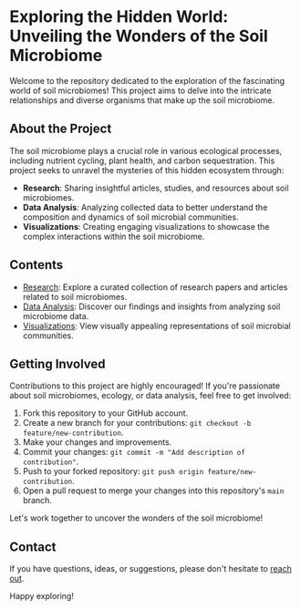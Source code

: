 # Exploring the Hidden World: Unveiling the Wonders of the Soil Microbiome

Welcome to the repository dedicated to the exploration of the fascinating world of soil microbiomes! This project aims to delve into the intricate relationships and diverse organisms that make up the soil microbiome.

## About the Project

The soil microbiome plays a crucial role in various ecological processes, including nutrient cycling, plant health, and carbon sequestration. This project seeks to unravel the mysteries of this hidden ecosystem through:

- **Research**: Sharing insightful articles, studies, and resources about soil microbiomes.
- **Data Analysis**: Analyzing collected data to better understand the composition and dynamics of soil microbial communities.
- **Visualizations**: Creating engaging visualizations to showcase the complex interactions within the soil microbiome.

## Contents

- [Research](/research): Explore a curated collection of research papers and articles related to soil microbiomes.
- [Data Analysis](/data-analysis): Discover our findings and insights from analyzing soil microbiome data.
- [Visualizations](/visualizations): View visually appealing representations of soil microbial communities.

## Getting Involved

Contributions to this project are highly encouraged! If you're passionate about soil microbiomes, ecology, or data analysis, feel free to get involved:

1. Fork this repository to your GitHub account.
2. Create a new branch for your contributions: `git checkout -b feature/new-contribution`.
3. Make your changes and improvements.
4. Commit your changes: `git commit -m "Add description of contribution"`.
5. Push to your forked repository: `git push origin feature/new-contribution`.
6. Open a pull request to merge your changes into this repository's `main` branch.

Let's work together to uncover the wonders of the soil microbiome!

## Contact

If you have questions, ideas, or suggestions, please don't hesitate to [reach out](mailto:your@email.com).

Happy exploring!
